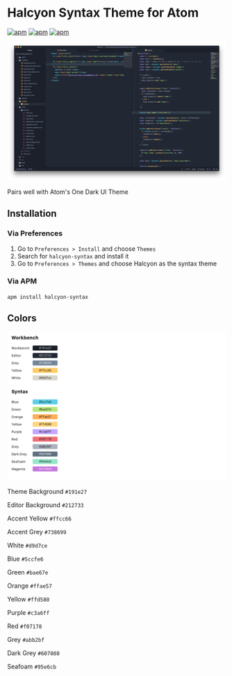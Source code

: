 # Halcyon Syntax Theme for Atom

[![apm](https://img.shields.io/apm/v/halcyon-syntax.svg?style=flat-square)](https://atom.io/packages/halcyon-syntax)
[![apm](https://img.shields.io/apm/dm/halcyon-syntax.svg?style=flat-square)](https://atom.io/packages/halcyon-syntax)
[![apm](https://img.shields.io/apm/l/halcyon-syntax.svg?style=flat-square)](https://atom.io/packages/halcyon-syntax)

![demo](https://raw.githubusercontent.com/bchiang7/halcyon-atom-syntax/master/images/demo.png)

Pairs well with Atom's One Dark UI Theme

## Installation

### Via Preferences

1. Go to `Preferences > Install` and choose `Themes`
2. Search for `halcyon-syntax` and install it
3. Go to `Preferences > Themes` and choose Halcyon as the syntax theme

### Via APM
`apm install halcyon-syntax`

## Colors

![colors](https://raw.githubusercontent.com/bchiang7/halcyon-atom-syntax/master/images/colors.png)

Theme Background `#191e27`

Editor Background `#212733`

Accent Yellow `#ffcc66`

Accent Grey `#738699`

White `#d9d7ce`

Blue `#5ccfe6`

Green `#bae67e`

Orange `#ffae57`

Yellow `#ffd580`

Purple `#c3a6ff`

Red `#f07178`

Grey `#abb2bf`

Dark Grey `#607080`

Seafoam `#95e6cb`
